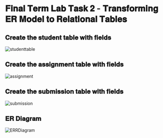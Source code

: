 # 𝐅𝐢𝐧𝐚𝐥 𝐓𝐞𝐫𝐦 𝐋𝐚𝐛 𝐓𝐚𝐬𝐤 𝟐 - 𝐓𝐫𝐚𝐧𝐬𝐟𝐨𝐫𝐦𝐢𝐧𝐠 𝐄𝐑 𝐌𝐨𝐝𝐞𝐥 𝐭𝐨 𝐑𝐞𝐥𝐚𝐭𝐢𝐨𝐧𝐚𝐥 𝐓𝐚𝐛𝐥𝐞𝐬

## 𝐂𝐫𝐞𝐚𝐭𝐞 𝐭𝐡𝐞 𝐬𝐭𝐮𝐝𝐞𝐧𝐭 𝐭𝐚𝐛𝐥𝐞 𝐰𝐢𝐭𝐡 𝐟𝐢𝐞𝐥𝐝𝐬
![studenttable](https://github.com/user-attachments/assets/ecd18a86-d57c-44e9-9f6c-8abc2e047d1e)

## 𝐂𝐫𝐞𝐚𝐭𝐞 𝐭𝐡𝐞 𝐚𝐬𝐬𝐢𝐠𝐧𝐦𝐞𝐧𝐭 𝐭𝐚𝐛𝐥𝐞 𝐰𝐢𝐭𝐡 𝐟𝐢𝐞𝐥𝐝𝐬
![assignment](https://github.com/user-attachments/assets/a0971a1d-652b-41c4-b0b0-c6eb43846e20)

## 𝐂𝐫𝐞𝐚𝐭𝐞 𝐭𝐡𝐞 𝐬𝐮𝐛𝐦𝐢𝐬𝐬𝐢𝐨𝐧 𝐭𝐚𝐛𝐥𝐞 𝐰𝐢𝐭𝐡 𝐟𝐢𝐞𝐥𝐝𝐬
![submission](https://github.com/user-attachments/assets/9c1a2186-a4c1-4202-8c20-9c1aa5c2941e)

## 𝐄𝐑 𝐃𝐢𝐚𝐠𝐫𝐚𝐦
![ERRDiagram](https://github.com/user-attachments/assets/4e147c7f-073c-4a03-b6cd-45a8f61a2017)
